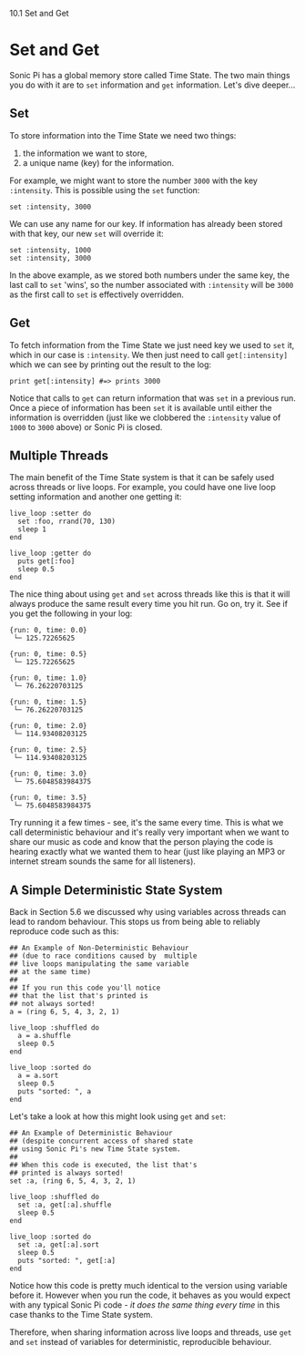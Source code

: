 10.1 Set and Get

# Set and Get

Sonic Pi has a global memory store called Time State. The two main
things you do with it are to `set` information and `get`
information. Let's dive deeper...

## Set

To store information into the Time State we need two things: 

1. the information we want to store, 
2. a unique name (key) for the information.

For example, we might want to store the number `3000` with the key
`:intensity`. This is possible using the `set` function: 

```
set :intensity, 3000
```

We can use any name for our key. If information has already been stored
with that key, our new `set` will override it:

```
set :intensity, 1000
set :intensity, 3000
```

In the above example, as we stored both numbers under the same key, the
last call to `set` 'wins', so the number associated with `:intensity`
will be `3000` as the first call to `set` is effectively overridden.

## Get

To fetch information from the Time State we just need key we used to
`set` it, which in our case is `:intensity`. We then just need to call
`get[:intensity]` which we can see by printing out the result to the
log:

```
print get[:intensity] #=> prints 3000
```

Notice that calls to `get` can return information that was `set` in
a previous run. Once a piece of information has been `set` it is
available until either the information is overridden (just like we
clobbered the `:intensity` value of `1000` to `3000` above) or Sonic Pi
is closed.

## Multiple Threads

The main benefit of the Time State system is that it can be safely used
across threads or live loops. For example, you could have one live loop
setting information and another one getting it:

```
live_loop :setter do
  set :foo, rrand(70, 130)
  sleep 1
end

live_loop :getter do
  puts get[:foo]
  sleep 0.5
end
```

The nice thing about using `get` and `set` across threads like this is
that it will always produce the same result every time you hit run. Go
on, try it. See if you get the following in your log:

```
{run: 0, time: 0.0}
 └─ 125.72265625
 
{run: 0, time: 0.5}
 └─ 125.72265625
 
{run: 0, time: 1.0}
 └─ 76.26220703125
 
{run: 0, time: 1.5}
 └─ 76.26220703125
 
{run: 0, time: 2.0}
 └─ 114.93408203125
 
{run: 0, time: 2.5}
 └─ 114.93408203125
 
{run: 0, time: 3.0}
 └─ 75.6048583984375
 
{run: 0, time: 3.5}
 └─ 75.6048583984375 
 ```
 
 Try running it a few times - see, it's the same every time. This is
 what we call deterministic behaviour and it's really very important
 when we want to share our music as code and know that the person
 playing the code is hearing exactly what we wanted them to hear (just
 like playing an MP3 or internet stream sounds the same for all
 listeners).
 
## A Simple Deterministic State System

Back in Section 5.6 we discussed why using variables across threads can
lead to random behaviour. This stops us from being able to reliably
reproduce code such as this:

``` 
## An Example of Non-Deterministic Behaviour
## (due to race conditions caused by  multiple 
## live loops manipulating the same variable
## at the same time)
##  
## If you run this code you'll notice 
## that the list that's printed is 
## not always sorted!
a = (ring 6, 5, 4, 3, 2, 1)

live_loop :shuffled do
  a = a.shuffle
  sleep 0.5
end

live_loop :sorted do
  a = a.sort
  sleep 0.5
  puts "sorted: ", a
end
``` 

Let's take a look at how this might look using `get` and `set`:

```
## An Example of Deterministic Behaviour 
## (despite concurrent access of shared state 
## using Sonic Pi's new Time State system.
## 
## When this code is executed, the list that's
## printed is always sorted!
set :a, (ring 6, 5, 4, 3, 2, 1)

live_loop :shuffled do
  set :a, get[:a].shuffle
  sleep 0.5
end

live_loop :sorted do
  set :a, get[:a].sort
  sleep 0.5
  puts "sorted: ", get[:a]
end
```

Notice how this code is pretty much identical to the version using
variable before it. However when you run the code, it behaves as you
would expect with any typical Sonic Pi code - *it does the same thing
every time* in this case thanks to the Time State system.

Therefore, when sharing information across live loops and threads, use
`get` and `set` instead of variables for deterministic, reproducible
behaviour.










 



